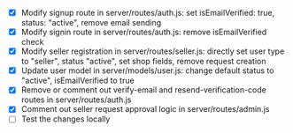 - [x] Modify signup route in server/routes/auth.js: set isEmailVerified: true, status: "active", remove email sending
- [x] Modify signin route in server/routes/auth.js: remove isEmailVerified check
- [x] Modify seller registration in server/routes/seller.js: directly set user type to "seller", status "active", set shop fields, remove request creation
- [x] Update user model in server/models/user.js: change default status to "active", isEmailVerified to true
- [x] Remove or comment out verify-email and resend-verification-code routes in server/routes/auth.js
- [x] Comment out seller request approval logic in server/routes/admin.js
- [ ] Test the changes locally
